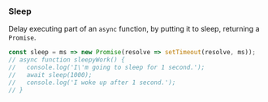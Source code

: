 ### Sleep

Delay executing part of an `async` function, by putting it to sleep, returning a `Promise`.

```js
const sleep = ms => new Promise(resolve => setTimeout(resolve, ms));
// async function sleepyWork() {
//   console.log('I\'m going to sleep for 1 second.');
//   await sleep(1000);
//   console.log('I woke up after 1 second.');
// }
```
